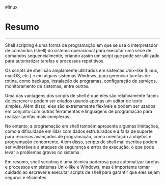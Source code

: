 #linux 

# Resumo
---

Shell scripting é uma forma de programação em que se usa o interpretador de comandos (shell) do sistema operacional para executar uma série de comandos sequencialmente, criando assim um script que pode ser utilizado para automatizar tarefas e processos repetitivos.

Os scripts de shell são amplamente utilizados em sistemas Unix-like (Linux, macOS, etc.) e em alguns sistemas Windows, para gerenciar tarefas de rotina, como backups, instalação de programas, configuração de serviços, monitoramento de sistemas, entre outras.

Uma das vantagens dos scripts de shell é que eles são relativamente fáceis de escrever e podem ser criados usando apenas um editor de texto simples. Além disso, eles são extremamente flexíveis e podem ser usados em conjunto com outras ferramentas e linguagens de programação para realizar tarefas mais complexas.

No entanto, a programação em shell também apresenta algumas limitações, como a dificuldade em lidar com dados estruturados e a falta de suporte para recursos avançados de programação, como orientação a objetos e programação concorrente. Além disso, scripts de shell mal escritos podem ser vulneráveis a ataques de segurança e erros de execução, o que pode levar a problemas graves no sistema.

Em resumo, shell scripting é uma técnica poderosa para automatizar tarefas e processos em sistemas Unix-like e Windows, mas é importante tomar cuidado ao escrever e executar scripts de shell para garantir que eles sejam seguros e eficientes.